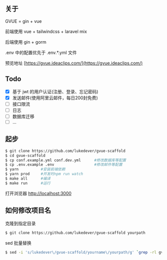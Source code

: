 ## 关于

GVUE = gin + vue

前端使用 vue + tailwindcss + laravel mix

后端使用 gin + gorm

.env 中的配置优先于 .env.*.yml 文件

预览地址 [https://gvue.ideaclips.com/](https://gvue.ideaclips.com/)

## Todo

- [x] 基于 jwt 的用户认证(注册、登录、忘记密码)
- [x] 发送邮件(使用阿里云邮件，每日200封免费)
- [ ] 接口限流
- [ ] 日志
- [ ] 数据库迁移
- [ ] ...

## 起步

```sh
$ git clone https://github.com/lukedever/gvue-scaffold
$ cd gvue-scaffold
$ cp conf.example.yml conf.dev.yml      #修改数据库等配置
$ cp .env.example .env                  #修改邮件等配置
$ yarn          #安装前端依赖
$ yarn prod     #开发时npm run watch
$ make all      #编译
$ make run      #运行
```

打开浏览器 [http://localhost:3000](http://localhost:3000)

## 如何修改项目名

克隆到指定目录

```sh
$ git clone https://github.com/lukedever/gvue-scaffold yourpath
```

sed 批量替换

```sh
$ sed -i 's/lukedever\/gvue-scaffold/yourname\/yourpath/g' `grep -rl gvue-scaffold yourpath/`
```
